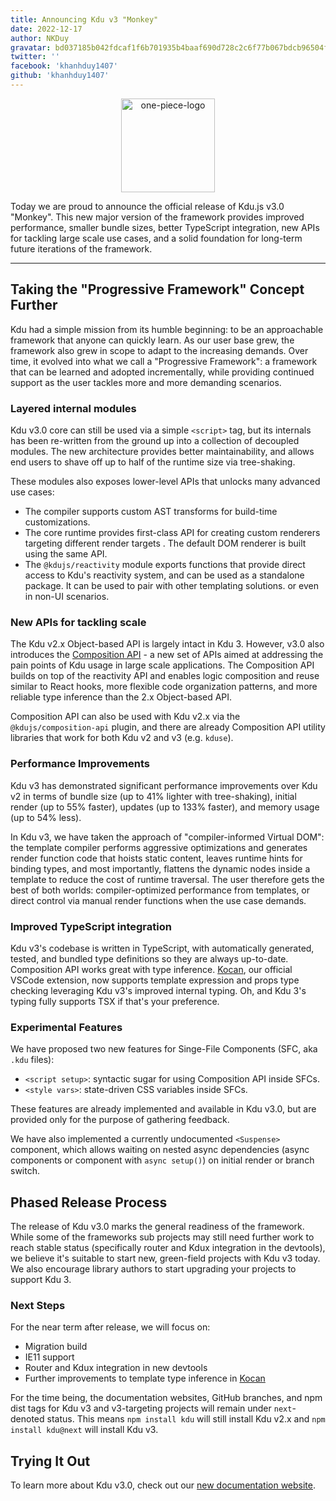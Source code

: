 ```yaml
---
title: Announcing Kdu v3 "Monkey"
date: 2022-12-17
author: NKDuy
gravatar: bd037185b042fdcaf1f6b701935b4baaf690d728c2c6f77b067bdcb96504ff93
twitter: ''
facebook: 'khanhduy1407'
github: 'khanhduy1407'
---
```


<p align="center">
  <img width="150" src="/assets/kdu-3-monkey.png" alt="one-piece-logo">
</p>

Today we are proud to announce the official release of Kdu.js v3.0 "Monkey". This new major version of the framework provides improved performance, smaller bundle sizes, better TypeScript integration, new APIs for tackling large scale use cases, and a solid foundation for long-term future iterations of the framework.

---

## Taking the "Progressive Framework" Concept Further

Kdu had a simple mission from its humble beginning: to be an approachable framework that anyone can quickly learn. As our user base grew, the framework also grew in scope to adapt to the increasing demands. Over time, it evolved into what we call a "Progressive Framework": a framework that can be learned and adopted incrementally, while providing continued support as the user tackles more and more demanding scenarios.

### Layered internal modules

Kdu v3.0 core can still be used via a simple `<script>` tag, but its internals has been re-written from the ground up into a collection of decoupled modules. The new architecture provides better maintainability, and allows end users to shave off up to half of the runtime size via tree-shaking.

These modules also exposes lower-level APIs that unlocks many advanced use cases:

- The compiler supports custom AST transforms for build-time customizations.
- The core runtime provides first-class API for creating custom renderers targeting different render targets . The default DOM renderer is built using the same API.
- The `@kdujs/reactivity` module exports functions that provide direct access to Kdu's reactivity system, and can be used as a standalone package. It can be used to pair with other templating solutions. or even in non-UI scenarios.

### New APIs for tackling scale

The Kdu v2.x Object-based API is largely intact in Kdu 3. However, v3.0 also introduces the [Composition API](https://kdu-js.web.app/guide/composition-api-introduction.html) - a new set of APIs aimed at addressing the pain points of Kdu usage in large scale applications. The Composition API builds on top of the reactivity API and enables logic composition and reuse similar to React hooks, more flexible code organization patterns, and more reliable type inference than the 2.x Object-based API.

Composition API can also be used with Kdu v2.x via the `@kdujs/composition-api` plugin, and there are already Composition API utility libraries that work for both Kdu v2 and v3 (e.g. `kduse`).

### Performance Improvements

Kdu v3 has demonstrated significant performance improvements over Kdu v2 in terms of bundle size (up to 41% lighter with tree-shaking), initial render (up to 55% faster), updates (up to 133% faster), and memory usage (up to 54% less).

In Kdu v3, we have taken the approach of "compiler-informed Virtual DOM": the template compiler performs aggressive optimizations and generates render function code that hoists static content, leaves runtime hints for binding types, and most importantly, flattens the dynamic nodes inside a template to reduce the cost of runtime traversal. The user therefore gets the best of both worlds: compiler-optimized performance from templates, or direct control via manual render functions when the use case demands.

### Improved TypeScript integration

Kdu v3's codebase is written in TypeScript, with automatically generated, tested, and bundled type definitions so they are always up-to-date. Composition API works great with type inference. [Kocan](https://marketplace.visualstudio.com/items?itemName=Kdu-Code.kocan), our official VSCode extension, now supports template expression and props type checking leveraging Kdu v3's improved internal typing. Oh, and Kdu 3's typing fully supports TSX if that's your preference.

### Experimental Features

We have proposed two new features for Singe-File Components (SFC, aka `.kdu` files):

- `<script setup>`: syntactic sugar for using Composition API inside SFCs.
- `<style vars>`: state-driven CSS variables inside SFCs.

These features are already implemented and available in Kdu v3.0, but are provided only for the purpose of gathering feedback.

We have also implemented a currently undocumented `<Suspense>` component, which allows waiting on nested async dependencies (async components or component with `async setup()`) on initial render or branch switch.

## Phased Release Process

The release of Kdu v3.0 marks the general readiness of the framework. While some of the frameworks sub projects may still need further work to reach stable status (specifically router and Kdux integration in the devtools), we believe it's suitable to start new, green-field projects with Kdu v3 today. We also encourage library authors to start upgrading your projects to support Kdu 3.

### Next Steps

For the near term after release, we will focus on:

- Migration build
- IE11 support
- Router and Kdux integration in new devtools
- Further improvements to template type inference in [Kocan](https://marketplace.visualstudio.com/items?itemName=Kdu-Code.kocan)

For the time being, the documentation websites, GitHub branches, and npm dist tags for Kdu v3 and v3-targeting projects will remain under `next`-denoted status. This means `npm install kdu` will still install Kdu v2.x and `npm install kdu@next` will install Kdu v3.

## Trying It Out

To learn more about Kdu v3.0, check out our [new documentation website](https://kdu-js.web.app/).
